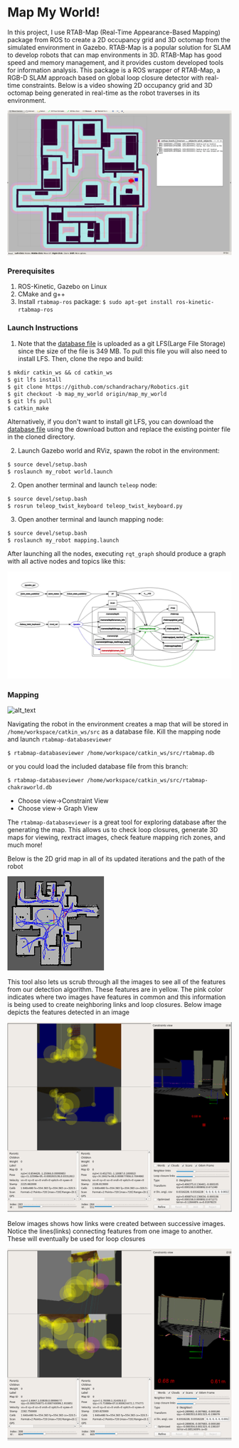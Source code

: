 # Map My World!

In this project, I use RTAB-Map (Real-Time Appearance-Based Mapping) package from ROS to create a 2D occupancy grid and 3D octomap from the simulated environment in Gazebo. RTAB-Map is a popular solution for SLAM to develop robots that can map environments in 3D. RTAB-Map has good speed and memory management, and it provides custom developed tools for information analysis. This package is a ROS wrapper of RTAB-Map, a RGB-D SLAM approach based on global loop closure detector with real-time constraints. Below is a video showing 2D occupancy grid and 3D octomap being generated in real-time as the robot traverses in its environment. 

[![IMAGE ALT TEXT HERE](/images/thumbnail.png)](https://www.youtube.com/watch?v=oEtwfcT3_wQ&feature=youtu.be)

### Prerequisites

1. ROS-Kinetic, Gazebo on Linux
2. CMake and g++
3. Install `rtabmap-ros` package: `$ sudo apt-get install ros-kinetic-rtabmap-ros`

### Launch Instructions

1. Note that the [database file](https://github.com/schandrachary/Robotics/blob/map_my_world/rtabmap-chakraworld.db) is uploaded as a git LFS(Large File Storage) since the size of the file is 349 MB. To pull this file you will also need to install LFS. Then, clone the repo and build:
```
$ mkdir catkin_ws && cd catkin_ws
$ git lfs install
$ git clone https://github.com/schandrachary/Robotics.git
$ git checkout -b map_my_world origin/map_my_world
$ git lfs pull
$ catkin_make
```
Alternatively, if you don't want to install git LFS, you can download the [database file](https://github.com/schandrachary/Robotics/blob/map_my_world/rtabmap-chakraworld.db) using the download button and replace the existing pointer file in the cloned directory.

2. Launch Gazebo world and RViz, spawn the robot in the environment:
```
$ source devel/setup.bash
$ roslaunch my_robot world.launch
```

2. Open another terminal and launch `teleop` node:
```
$ source devel/setup.bash
$ rosrun teleop_twist_keyboard teleop_twist_keyboard.py
```

3. Open another terminal and launch mapping node:
```
$ source devel/setup.bash
$ roslaunch my_robot mapping.launch
```

After launching all the nodes, executing `rqt_graph` should produce a graph with all active nodes and topics like this:

![alt_text](/images/rqt-graph.png)


### Mapping

![alt_text](https://github.com/schandrachary/Robotics/blob/map_my_world/images/rtabmap.gif)

Navigating the robot in the environment creates a map that will be stored in `/home/workspace/catkin_ws/src` as a database file. Kill the mapping node and launch
`rtabmap-databaseviewer`
```
$ rtabmap-databaseviewer /home/workspace/catkin_ws/src/rtabmap.db
```
or you could load the included database file from this branch:
```
$ rtabmap-databaseviewer /home/workspace/catkin_ws/src/rtabmap-chakraworld.db
```
- Choose view->Constraint View
- Choose view-> Graph View

The `rtabmap-databaseviewer` is a great tool for exploring database after the generating the map. This allows us to check loop closures, generate 3D maps for viewing, rextract images, check feature mapping rich zones, and much more!

Below is the 2D grid map in all of its updated iterations and the path of the robot

![alt_text](images/graphview.png)

This tool also lets us scrub through all the images to see all of the features from our detection algorithm. These features are in yellow. The pink color indicates where two images have features in common and this information is being used to create neighboring links and loop closures. Below image depicts the features detected in an image

![alt_text](images/constraints-view1.png)

Below images shows how links were created between successive images. Notice the lines(links) connecting features from one image to another. These will eventually be used for loop closures

![alt_text](images/constraints-view2png.png)



